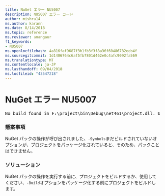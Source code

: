 ```yaml
---
title: NuGet エラー NU5007
description: NU5007 エラー コード
author: mishra14
ms.author: karann
ms.date: 8/14/2018
ms.topic: reference
ms.reviewer: anangaur
f1_keywords:
- NU5007
ms.openlocfilehash: 4a816faf9687f3b1fb3f3f8a36f60486782eeb4f
ms.sourcegitcommit: 1d1406764c6af5fb7801d462e0c4afc9092fa569
ms.translationtype: MT
ms.contentlocale: ja-JP
ms.lasthandoff: 09/04/2018
ms.locfileid: "43547218"
---
```

# <a name="nuget-error-nu5007"></a>NuGet エラー NU5007
<pre>No build found in F:\project\bin\Debug\net461\project.dll. Use the -Build option or build the project.</pre>

### <a name="issue"></a>懸案事項

NuGet パックの操作が呼び出されました、`-Symbols`まだビルドされていないオプションが、プロジェクトをパッケージ化されていると、そのため、パックことはできません。


### <a name="solution"></a>ソリューション

NuGet パックの操作を実行する前に、プロジェクトをビルドするか、使用してください、`-Build`オプションをパッケージ化する前にプロジェクトをビルドします。

